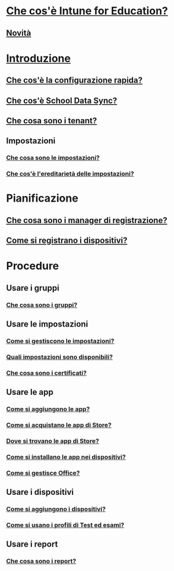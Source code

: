 # [Che cos'è Intune for Education?](what-is-intune-for-education.md)
## [Novità](whats-new-in-edu.md)

# [Introduzione](get-started-with-intune-edu.md)
## [Che cos'è la configurazione rapida?](what-is-express-configuration.md)
## [Che cos'è School Data Sync?](what-is-school-data-sync.md)
## [Che cosa sono i tenant?](what-are-tenants.md)

## Impostazioni
### [Che cosa sono le impostazioni?](what-are-settings.md)
### [Che cos'è l'ereditarietà delle impostazioni?](settings-inheritance.md)

# Pianificazione
## [Che cosa sono i manager di registrazione?](what-are-enrollment-managers.md)
## [Come si registrano i dispositivi?](how-should-i-enroll-devices.md)

# Procedure
## Usare i gruppi
### [Che cosa sono i gruppi?](what-are-groups.md)
## Usare le impostazioni
### [Come si gestiscono le impostazioni?](how-do-i-manage-settings.md)
### [Quali impostazioni sono disponibili?](available-settings.md)
### [Che cosa sono i certificati?](what-are-certificates.md)
## Usare le app
### [Come si aggiungono le app?](how-to-add-apps.md)
### [Come si acquistano le app di Store?](acquire-store-apps.md)
### [Dove si trovano le app di Store?](where-are-my-apps.md)
### [Come si installano le app nei dispositivi?](install-apps.md)
### [Come si gestisce Office?](install-office.md)
## Usare i dispositivi
### [Come si aggiungono i dispositivi?](how-do-i-add-devices.md)
### [Come si usano i profili di Test ed esami?](take-a-test-profiles.md)
## Usare i report
### [Che cosa sono i report?](what-are-reports.md)
